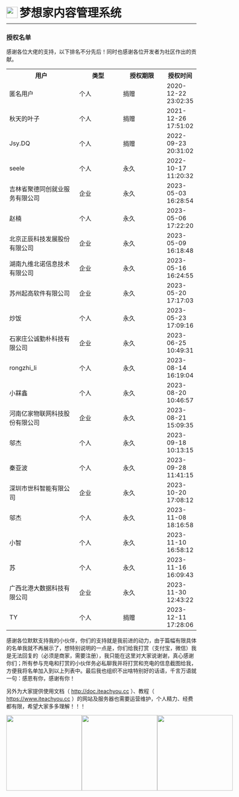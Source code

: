 <div style="display: flex;">
	<img src="https://oss.iteachyou.cc/logo.png" height="30" />
	<div style="margin-left: 5px; font-size: 30px; line-height: 30px; font-weight: bold;">梦想家内容管理系统</div>
</div>

----------
### 授权名单
感谢各位大佬的支持，以下排名不分先后！同时也感谢各位开发者为社区作出的贡献。

<table style="width: 100%; border-collapse: collapse;">
	<tr>
		<th width="50%">用户</th>
        <th style="min-width: 100px;">类型</th>
		<th style="min-width: 100px;">授权期限</th>
		<th width="200">授权时间</th>
	</tr>
    <tr>
		<td money="179.18">匿名用户</td>
        <td>个人</td>
		<td>捐赠</td>
		<td>2020-12-22 23:02:35</td>
	</tr>
	<tr>
		<td money="100.00">秋天的叶子</td>
        <td>个人</td>
		<td>捐赠</td>
		<td>2021-12-26 17:51:02</td>
	</tr>
    <tr>
		<td money="666.00">Jsy.DQ</td>
        <td>个人</td>
		<td>捐赠</td>
		<td>2022-09-23 20:31:02</td>
	</tr>
    <tr>
		<td money="200.00">seele</td>
        <td>个人</td>
		<td>永久</td>
		<td>2022-10-17 11:20:32</td>
	</tr>
    <tr>
		<td money="200.00" web="https://www.jlccpt.com/">吉林省聚德同创就业服务有限公司</td>
		<td>企业</td>
		<td>永久</td>
		<td>2023-05-03 16:28:54</td>
	</tr>
    <tr>
		<td money="200.00">赵楠</td>
		<td>个人</td>
		<td>永久</td>
		<td>2023-05-06 17:22:20</td>
	</tr>
    <tr>
		<td money="200.00" web="http://www.oppo.com.cn/">北京正辰科技发展股份有限公司</td>
		<td>企业</td>
		<td>永久</td>
		<td>2023-05-09 16:18:48</td>
	</tr>
    <tr>
		<td money="200.00">湖南九维北诺信息技术有限公司</td>
		<td>企业</td>
		<td>永久</td>
		<td>2023-05-16 16:24:55</td>
	</tr>
    <tr>
		<td money="200.00">苏州起高软件有限公司</td>
		<td>企业</td>
		<td>永久</td>
		<td>2023-05-20 17:17:03</td>
	</tr>
    <tr>
		<td money="256.00">炒饭</td>
		<td>个人</td>
		<td>永久</td>
		<td>2023-05-23 17:09:16</td>
	</tr>
    <tr>
		<td money="200.00">石家庄公诚勤朴科技有限公司</td>
		<td>企业</td>
		<td>永久</td>
		<td>2023-06-25 10:49:31</td>
	</tr>
    <tr>
		<td money="200.00">rongzhi_li</td>
		<td>个人</td>
		<td>永久</td>
		<td>2023-08-14 16:19:04</td>
	</tr>
    <tr>
		<td money="210.00">小槑鑫</td>
		<td>个人</td>
		<td>永久</td>
		<td>2023-08-20 10:46:57</td>
	</tr>
    <tr>
		<td money="200.00" class="18588208562" web="http://www.ehome9.com">河南亿家物联网科技股份有限公司</td>
		<td>企业</td>
		<td>永久</td>
		<td>2023-08-21 15:09:35</td>
	</tr>
    <tr>
		<td money="200.00" class="14705204820" web="http://www.xcmgec.com">邬杰</td>
		<td>个人</td>
		<td>永久</td>
		<td>2023-09-18 10:13:15</td>
	</tr>
    <tr>
		<td money="200.00" class="15926322029" web="https://www.jundwz.com">秦亚波</td>
		<td>个人</td>
		<td>永久</td>
		<td>2023-09-28 11:41:15</td>
	</tr>
    <tr>
		<td money="200.00" class="18682355021" web="http://www.skdsmart.com">深圳市世科智能有限公司</td>
		<td>企业</td>
		<td>永久</td>
		<td>2023-10-20 17:08:12</td>
	</tr>
    <tr>
		<td money="200.00" class="14705204820" web="http://www.machine365.work">邬杰</td>
		<td>个人</td>
		<td>永久</td>
		<td>2023-11-08 18:16:58</td>
	</tr>
    <tr>
		<td money="200.00" class="13286971460" web="">小智</td>
		<td>个人</td>
		<td>永久</td>
		<td>2023-11-10 16:58:12</td>
	</tr>
    <tr>
		<td money="200.00" class="18661426921" web="http://www.indata.top">苏</td>
		<td>个人</td>
		<td>永久</td>
		<td>2023-11-16 16:09:43</td>
	</tr>
    <tr>
		<td money="200.00" class="18977575060" web="www.gxlhxn.com、www.gxxjgf.com">广西北港大数据科技有限公司</td>
		<td>企业</td>
		<td>永久</td>
		<td>2023-11-30 12:43:22</td>
	</tr>
    <tr>
		<td money="200.00" class="15999697494" web="">TY</td>
		<td>个人</td>
		<td>捐赠</td>
		<td>2023-12-11 17:28:06</td>
	</tr>
</table>

感谢各位默默支持我的小伙伴，你们的支持就是我前进的动力，由于篇幅有限具体的名单我就不再展示了，想特别说明的一点是，你们给我打赏（支付宝，微信）我是无法回复的（必须是商家，需要注册），我只能在这里对大家说谢谢，真心感谢你们；所有参与充电和打赏的小伙伴务必私聊我并将打赏和充电的信息截图给我，方便我将名单加入到以上列表中。最后我也组织不出啥特别好的话语，千言万语就一句：感恩有你，感谢有你！

另外为大家提供使用文档（ http://doc.iteachyou.cc ）、教程（ https://www.iteachyou.cc ）的网站及服务器也需要运营维护，个人精力、经费都有限，希望大家多多理解！！！<center>
<div style="display: flex; justify-content: space-between;">
    <img src="https://oss.iteachyou.cc/20201201174329.png" width="200" />
    <img src="https://oss.iteachyou.cc/20201201174339.jpg" width="200" />
    <img src="https://oss.iteachyou.cc/20230327163517.jpg" width="200" />
</div>
